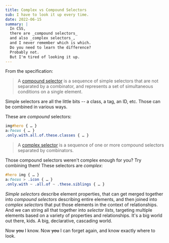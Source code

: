 ```yaml
---
title: Complex vs Compound Selectors
sub: I have to look it up every time.
date: 2022-06-15
summary: |
  In CSS,
  there are _compound selectors_
  and also _complex selectors_,
  and I never remember which is which.
  Do you need to learn the difference?
  Probably not.
  But I'm tired of looking it up.
---
```


From the specification:

> A [compound selector](https://drafts.csswg.org/selectors/#compound)
> is a sequence of simple selectors
> that are not separated by a combinator,
> and represents a set of simultaneous conditions on a single element.

Simple selectors are all the little bits --
a class, a tag, an ID, etc.
Those can be combined in various ways.

These are _compound_ selectors:

```css
img#hero { … }
a:focus { … }
.only.with.all.of.these.classes { … }
```

> A [complex selector](https://drafts.csswg.org/selectors/#complex)
> is a sequence of one or more compound selectors
> separated by combinators.

Those compound selectors weren't complex enough for you?
Try combining them!
These selectors are _complex_:

```css
#hero img { … }
a:focus > .icon { … }
.only.with ~ .all.of ~ .these.siblings { … }
```

_Simple selectors_ describe element properties,
that can get merged together
into _compound selectors_ describing entire elements,
and then joined into _complex selectors_
that put those elements in the context of relationships.
And we can string all that together into _selector lists_,
targeting multiple elements
based on a variety of properties and relationships.
It's a big world out there, kids.
A big, declarative, cascading world.

Now ~~you~~ I know.
Now ~~you~~ I can forget again,
and know exactly where to look.
